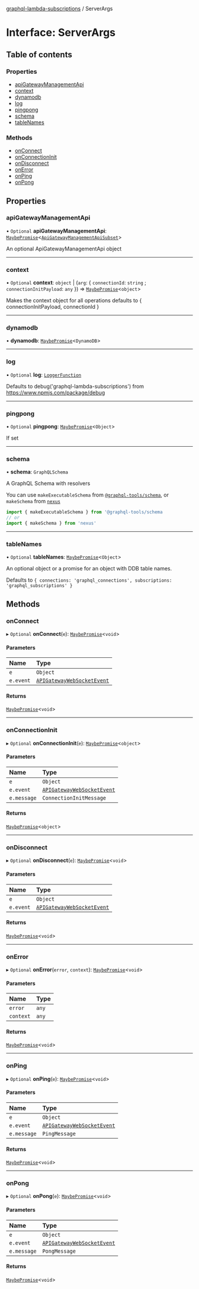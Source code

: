 [graphql-lambda-subscriptions](../README.md) / ServerArgs

# Interface: ServerArgs

## Table of contents

### Properties

- [apiGatewayManagementApi](ServerArgs.md#apigatewaymanagementapi)
- [context](ServerArgs.md#context)
- [dynamodb](ServerArgs.md#dynamodb)
- [log](ServerArgs.md#log)
- [pingpong](ServerArgs.md#pingpong)
- [schema](ServerArgs.md#schema)
- [tableNames](ServerArgs.md#tablenames)

### Methods

- [onConnect](ServerArgs.md#onconnect)
- [onConnectionInit](ServerArgs.md#onconnectioninit)
- [onDisconnect](ServerArgs.md#ondisconnect)
- [onError](ServerArgs.md#onerror)
- [onPing](ServerArgs.md#onping)
- [onPong](ServerArgs.md#onpong)

## Properties

### apiGatewayManagementApi

• `Optional` **apiGatewayManagementApi**: [`MaybePromise`](../README.md#maybepromise)<[`ApiGatewayManagementApiSubset`](ApiGatewayManagementApiSubset.md)\>

An optional ApiGatewayManagementApi object

___

### context

• `Optional` **context**: `object` \| (`arg`: { `connectionId`: `string` ; `connectionInitPayload`: `any`  }) => [`MaybePromise`](../README.md#maybepromise)<`object`\>

Makes the context object for all operations defaults to { connectionInitPayload, connectionId }

___

### dynamodb

• **dynamodb**: [`MaybePromise`](../README.md#maybepromise)<`DynamoDB`\>

___

### log

• `Optional` **log**: [`LoggerFunction`](../README.md#loggerfunction)

Defaults to debug('graphql-lambda-subscriptions') from https://www.npmjs.com/package/debug

___

### pingpong

• `Optional` **pingpong**: [`MaybePromise`](../README.md#maybepromise)<`Object`\>

If set

___

### schema

• **schema**: `GraphQLSchema`

A GraphQL Schema with resolvers

You can use `makeExecutableSchema` from [`@graphql-tools/schema`](https://www.npmjs.com/package/@graphql-tools/schema), or `makeSchema` from [`nexus`](https://nexusjs.org/)

```ts
import { makeExecutableSchema } from '@graphql-tools/schema
// or
import { makeSchema } from 'nexus'
```

___

### tableNames

• `Optional` **tableNames**: [`MaybePromise`](../README.md#maybepromise)<`Object`\>

An optional object or a promise for an object with DDB table names.

Defaults to `{ connections: 'graphql_connections', subscriptions: 'graphql_subscriptions' }`

## Methods

### onConnect

▸ `Optional` **onConnect**(`e`): [`MaybePromise`](../README.md#maybepromise)<`void`\>

#### Parameters

| Name | Type |
| :------ | :------ |
| `e` | `Object` |
| `e.event` | [`APIGatewayWebSocketEvent`](APIGatewayWebSocketEvent.md) |

#### Returns

[`MaybePromise`](../README.md#maybepromise)<`void`\>

___

### onConnectionInit

▸ `Optional` **onConnectionInit**(`e`): [`MaybePromise`](../README.md#maybepromise)<`object`\>

#### Parameters

| Name | Type |
| :------ | :------ |
| `e` | `Object` |
| `e.event` | [`APIGatewayWebSocketEvent`](APIGatewayWebSocketEvent.md) |
| `e.message` | `ConnectionInitMessage` |

#### Returns

[`MaybePromise`](../README.md#maybepromise)<`object`\>

___

### onDisconnect

▸ `Optional` **onDisconnect**(`e`): [`MaybePromise`](../README.md#maybepromise)<`void`\>

#### Parameters

| Name | Type |
| :------ | :------ |
| `e` | `Object` |
| `e.event` | [`APIGatewayWebSocketEvent`](APIGatewayWebSocketEvent.md) |

#### Returns

[`MaybePromise`](../README.md#maybepromise)<`void`\>

___

### onError

▸ `Optional` **onError**(`error`, `context`): [`MaybePromise`](../README.md#maybepromise)<`void`\>

#### Parameters

| Name | Type |
| :------ | :------ |
| `error` | `any` |
| `context` | `any` |

#### Returns

[`MaybePromise`](../README.md#maybepromise)<`void`\>

___

### onPing

▸ `Optional` **onPing**(`e`): [`MaybePromise`](../README.md#maybepromise)<`void`\>

#### Parameters

| Name | Type |
| :------ | :------ |
| `e` | `Object` |
| `e.event` | [`APIGatewayWebSocketEvent`](APIGatewayWebSocketEvent.md) |
| `e.message` | `PingMessage` |

#### Returns

[`MaybePromise`](../README.md#maybepromise)<`void`\>

___

### onPong

▸ `Optional` **onPong**(`e`): [`MaybePromise`](../README.md#maybepromise)<`void`\>

#### Parameters

| Name | Type |
| :------ | :------ |
| `e` | `Object` |
| `e.event` | [`APIGatewayWebSocketEvent`](APIGatewayWebSocketEvent.md) |
| `e.message` | `PongMessage` |

#### Returns

[`MaybePromise`](../README.md#maybepromise)<`void`\>
